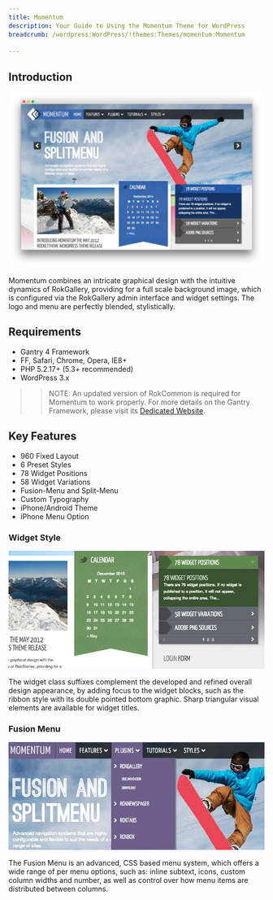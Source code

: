 ```yaml
---
title: Momentum 
description: Your Guide to Using the Momentum Theme for WordPress 
breadcrumb: /wordpress:WordPress/!themes:Themes/momentum:Momentum

---
```


Introduction
------------

![](assets/momentum.jpeg)

Momentum combines an intricate graphical design with the intuitive dynamics of RokGallery, providing for a full scale background image, which is configured via the RokGallery admin interface and widget settings. The logo and menu are perfectly blended, stylistically.

Requirements
------------

- Gantry 4 Framework
- FF, Safari, Chrome, Opera, IE8+
- PHP 5.2.17+ (5.3+ recommended)
- WordPress 3.x

> > NOTE: An updated version of RokCommon is required for Momentum to work properly. For more details on the Gantry Framework, please visit its [Dedicated Website](http://www.gantry-framework.org/).

Key Features
------------

- 960 Fixed Layout
- 6 Preset Styles
- 78 Widget Positions
- 58 Widget Variations
- Fusion-Menu and Split-Menu
- Custom Typography
- iPhone/Android Theme
- iPhone Menu Option

### Widget Style

![](assets/widget.jpg)

The widget class suffixes complement the developed and refined overall design appearance, by adding focus to the widget blocks, such as the ribbon style with its double pointed bottom graphic. Sharp triangular visual elements are available for widget titles.

### Fusion Menu

![](assets/fusion.jpg)

The Fusion Menu is an advanced, CSS based menu system, which offers a wide range of per menu options, such as: inline subtext, icons, custom column widths and number, as well as control over how menu items are distributed between columns.
